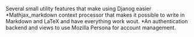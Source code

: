 Several small utility features that make using Djanog easier
*Mathjax_markdown context processor that makes it possible to write in Markdown and LaTeX and have everything work wout.
*An authentication backend and views to use Mozilla Persona for account management.
